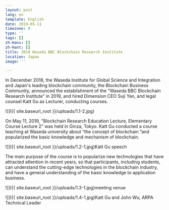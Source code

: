 ```yaml
---
layout: post
lang: en
template: English
date: 2019-05-11
timezone: 9
type: ''
tags: []
zh-Hans: []
zh-Hant: []
title: 2019 Waseda BBC Blockchain Research Institute
location: Japan
image: ''

---
```

In December 2018, the Waseda Institute for Global Science and Integration and Japan's leading blockchain community, the Blockchain Business Community, announced the establishment of the "Waseda BBC Blockchain Research Institute" in 2019, and hired Dimension CEO Suji Yan, and legal counsel Katt Gu as Lecturer, conducting courses.

![]({{ site.baseurl_root }}/uploads/1.1-2.jpg)

On May 11, 2019, "Blockchain Research Education Lecture, Elementary Course Lecture 2" was held in Ginza, Tokyo. Katt Gu conducted a course teaching at Waseda university about “the concept of blockchain ”and popularized the basic knowledge and mechanism of blockchain.

![]({{ site.baseurl_root }}/uploads/1.2-1.jpg)Katt Gu speech

The main purpose of the course is to popularize new technologies that have attracted attention in recent years, so that participants, including students, can understand the cutting-edge technologies in the blockchain industry, and have a general understanding of the basic knowledge to application business.

![]({{ site.baseurl_root }}/uploads/1.3-1.jpg)meeting venue

![]({{ site.baseurl_root }}/uploads/1.4-1.jpg)Katt Gu and John Wu, ARPA Technical Leader
